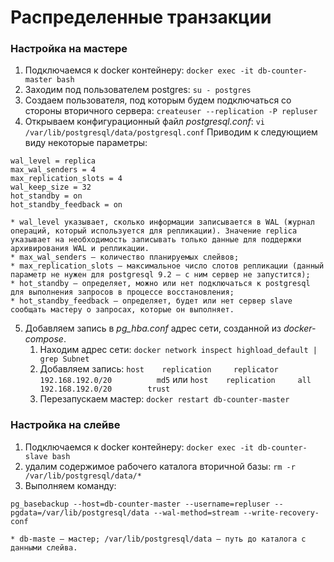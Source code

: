 # Распределенные транзакции

### Настройка на мастере

1) Подключаемся к docker контейнеру: `docker exec -it db-counter-master bash`
2) Заходим под пользователем postgres: `su - postgres`
3) Создаем пользователя, под которым будем подключаться со стороны вторичного сервера: `createuser --replication -P repluser`
4) Открываем конфигурационный файл _postgresql.conf_: `vi /var/lib/postgresql/data/postgresql.conf`
Приводим к следующием виду некоторые параметры:

```
wal_level = replica
max_wal_senders = 4
max_replication_slots = 4
wal_keep_size = 32
hot_standby = on
hot_standby_feedback = on
```

```
* wal_level указывает, сколько информации записывается в WAL (журнал операций, который используется для репликации). Значение replica указывает на необходимость записывать только данные для поддержки архивирования WAL и репликации.
* max_wal_senders — количество планируемых слейвов;
* max_replication_slots — максимальное число слотов репликации (данный параметр не нужен для postgresql 9.2 — с ним сервер не запустится);
* hot_standby — определяет, можно или нет подключаться к postgresql для выполнения запросов в процессе восстановления;
* hot_standby_feedback — определяет, будет или нет сервер slave сообщать мастеру о запросах, которые он выполняет.
```

5) Добавляем запись в _pg_hba.conf_ адрес сети, созданной из _docker-compose_.
    1) Находим адрес сети: `docker network inspect highload_default | grep Subnet`
    2) Добавляем запись: `host    replication     replicator       192.168.192.0/20          md5` или `host    replication     all             192.168.192.0/20        trust`
    3) Перезапускаем мастер: `docker restart db-counter-master`

### Настройка на слейве

1) Подключаемся к docker контейнеру: `docker exec -it db-counter-slave bash`
2) удалим содержимое рабочего каталога вторичной базы: `rm -r /var/lib/postgresql/data/*`
3) Выполняем команду: 
 ```
pg_basebackup --host=db-counter-master --username=repluser --pgdata=/var/lib/postgresql/data --wal-method=stream --write-recovery-conf 
 ```
 ```
* db-maste — мастер; /var/lib/postgresql/data — путь до каталога с данными слейва.